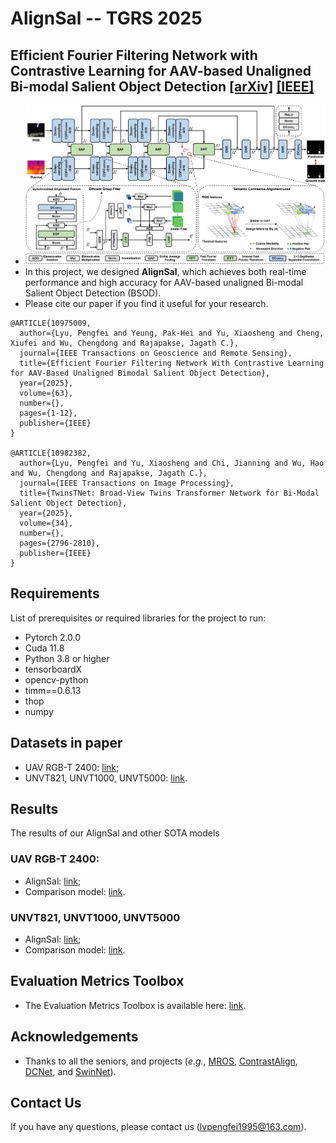 # AlignSal -- TGRS 2025
## Efficient Fourier Filtering Network with Contrastive Learning for AAV-based Unaligned Bi-modal Salient Object Detection [[arXiv]](https://arxiv.org/abs/2411.03728) [[IEEE]](https://ieeexplore.ieee.org/document/10975009)
- ![Framework](https://github.com/JoshuaLPF/AlignSal/blob/main/Figure/framework.png)
- In this project, we designed **AlignSal**, which achieves both real-time performance and high accuracy for AAV-based unaligned Bi-modal Salient Object Detection (BSOD).  
- Please cite our paper if you find it useful for your research.
```
@ARTICLE{10975009,
  author={Lyu, Pengfei and Yeung, Pak-Hei and Yu, Xiaosheng and Cheng, Xiufei and Wu, Chengdong and Rajapakse, Jagath C.},
  journal={IEEE Transactions on Geoscience and Remote Sensing}, 
  title={Efficient Fourier Filtering Network With Contrastive Learning for AAV-Based Unaligned Bimodal Salient Object Detection}, 
  year={2025},
  volume={63},
  number={},
  pages={1-12},
  publisher={IEEE}
}

@ARTICLE{10982382,
  author={Lyu, Pengfei and Yu, Xiaosheng and Chi, Jianning and Wu, Hao and Wu, Chengdong and Rajapakse, Jagath C.},
  journal={IEEE Transactions on Image Processing}, 
  title={TwinsTNet: Broad-View Twins Transformer Network for Bi-Modal Salient Object Detection}, 
  year={2025},
  volume={34},
  number={},
  pages={2796-2810},
  publisher={IEEE}
}
```

## Requirements

List of prerequisites or required libraries for the project to run:

- Pytorch 2.0.0
- Cuda 11.8
- Python 3.8 or higher
- tensorboardX
- opencv-python
- timm==0.6.13
- thop
- numpy

## Datasets in paper
- UAV RGB-T 2400: [link](https://github.com/VDT-2048/UAV-RGB-T-2400);
- UNVT821, UNVT1000, UNVT5000: [link](https://github.com/lz118/Deep-Correlation-Network).

## Results
The results of our AlignSal and other SOTA models
### UAV RGB-T 2400:
- AlignSal: [link](https://pan.baidu.com/s/1M2xWybKfdOV3GLhnxFQlQg?pwd=rxyj);
- Comparison model: [link](https://pan.baidu.com/s/165OwbmbMzwb5gPvwzBSpOQ?pwd=28f5).
### UNVT821, UNVT1000, UNVT5000
- AlignSal: [link](https://pan.baidu.com/s/1hhboN8oskn4JPgXPgZ6kaA?pwd=8fvr);
- Comparison model: [link](https://pan.baidu.com/s/1oHcMoWgNS_0Ep43fegFUNA?pwd=nuns).

## Evaluation Metrics Toolbox
- The Evaluation Metrics Toolbox is available here: [link](https://github.com/jiwei0921/Saliency-Evaluation-Toolbox).

## Acknowledgements
- Thanks to all the seniors, and projects (*e.g.*, [MROS](https://github.com/VDT-2048/UAV-RGB-T-2400), [ContrastAlign](https://github.com/modaxiansheng/ContrastAlign/), [DCNet](https://github.com/lz118/Deep-Correlation-Network), and [SwinNet](https://github.com/liuzywen/SwinNet)).

## Contact Us
If you have any questions, please contact us (lvpengfei1995@163.com).
